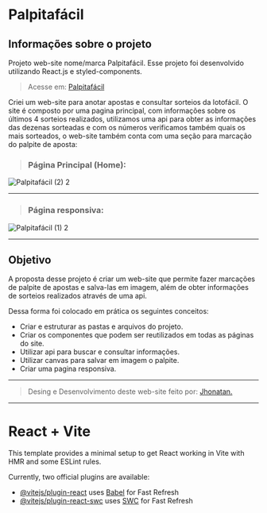 # Palpitafácil

## Informações sobre o projeto

Projeto web-site nome/marca Palpitafácil.
Esse projeto foi desenvolvido utilizando React.js e styled-components.

> Acesse em: [Palpitafácil](https://projeto-palpitafacil.vercel.app/ "Projeto Palpitafácil")

Criei um web-site para anotar apostas e consultar sorteios da lotofácil. O site é composto por uma pagina principal, com informações sobre os últimos 4 sorteios realizados, utilizamos uma api para obter as informações das dezenas sorteadas e com os números verificamos também quais os mais sorteados, o web-site também conta com uma seção para marcação do palpite de aposta:

> ### Página Principal (Home):

![Palpitafácil (2) 2](https://github.com/Jhonatan-777/projeto-palpitafacil/assets/155544904/765b74f3-bf80-49d7-8651-8e529b67eb42)

---

> ### Página responsiva:

![Palpitafácil (1) 2](https://github.com/Jhonatan-777/projeto-palpitafacil/assets/155544904/dbaf2785-6d2a-4eea-8369-02f447ab6c89)

---

## Objetivo

A proposta desse projeto é criar um web-site que permite fazer marcações de palpite de apostas e salva-las em imagem, além de obter informações de sorteios realizados através de uma api.

Dessa forma foi colocado em prática os seguintes conceitos:

- Criar e estruturar as pastas e arquivos do projeto.
- Criar os componentes que podem ser reutilizados em todas as páginas do site.
- Utilizar api para buscar e consultar informações.
- Utilizar canvas para salvar em imagem o palpite.
- Criar uma pagina responsiva.

---

> Desing e Desenvolvimento deste web-site feito por: [Jhonatan.](https://github.com/Jhonatan-777/ "Github Jhonatan Silva")

---

# React + Vite

This template provides a minimal setup to get React working in Vite with HMR and some ESLint rules.

Currently, two official plugins are available:

- [@vitejs/plugin-react](https://github.com/vitejs/vite-plugin-react/blob/main/packages/plugin-react/README.md) uses [Babel](https://babeljs.io/) for Fast Refresh
- [@vitejs/plugin-react-swc](https://github.com/vitejs/vite-plugin-react-swc) uses [SWC](https://swc.rs/) for Fast Refresh
